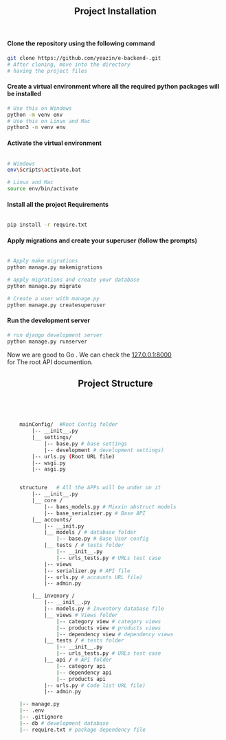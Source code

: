 

<h2 align="center"> Project Installation </h2>
<br>

#### Clone the repository using the following command

```bash
git clone https://github.com/yeazin/e-backend-.git
# After cloning, move into the directory 
# having the project files 
```
#### Create a virtual environment where all the required python packages will be installed

```bash
# Use this on Windows
python -m venv env
# Use this on Linux and Mac
python3 -m venv env
```
#### Activate the virtual environment

```bash

# Windows
env\Scripts\activate.bat

# Linux and Mac
source env/bin/activate

```
#### Install all the project Requirements

```bash

pip install -r require.txt

```
#### Apply migrations and create your superuser (follow the prompts)

```bash

# Apply make migrations
python manage.py makemigrations

# apply migrations and create your database
python manage.py migrate

# Create a user with manage.py
python manage.py createsuperuser

```

#### Run the development server

```bash
# run django development server
python manage.py runserver

```
Now we are good to Go . We can check the [127.0.0.1:8000](http://127.0.0.1:8000) <br> for The root API documention.
<br>


<h2 align="center"> Project Structure</h2>
<br>

```bash 


    mainConfig/  #Root Config folder
        |-- __init__.py
        |__ settings/
            |-- base.py # base settings
            |-- development # development settings)
        |-- urls.py (Root URL file)
        |-- wsgi.py
        |-- asgi.py


    structure   # All the APPs will be under on it
        |-- __init__.py
        |__ core / 
            |-- baes_models.py # Mixxin abstruct models 
            |-- base_serialzier.py # Base API 
        |__ accounts/ 
            |-- __init.py
            |__ models / # database folder  
                |-- base.py # Base User config
            |__ tests / # tests folder 
                |-- __init__.py
                |-- urls_tests.py # URLs test case
            |-- views 
            |-- serializer.py # API file
            |-- urls.py # accounts URL file)
            |-- admin.py

        |__ invenory /
            |-- __init__.py
            |-- models.py # Inventory database file
            |__ views # Views folder
                |-- category view # category views
                |-- products view # products views 
                |-- dependency view # dependency views
            |__ tests / # tests folder 
                |-- __init__.py
                |-- urls_tests.py # URLs test case
            |__ api / # API folder
                |-- category api 
                |-- dependency api
                |-- products api
            |-- urls.py # Code list URL file)
            |-- admin.py

    |-- manage.py
    |-- .env  
    |-- .gitignore
    |-- db # development database 
    |-- require.txt # package dependency file
    

```